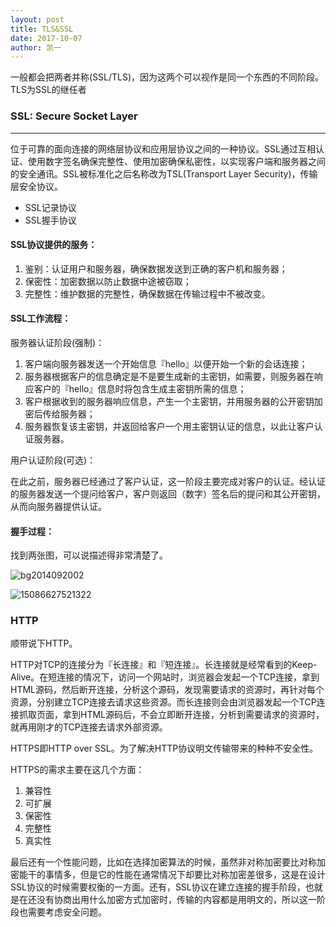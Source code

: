 ```yaml
---
layout: post
title: TLS&SSL
date: 2017-10-07
author: 凯一
---
```


一般都会把两者并称(SSL/TLS)，因为这两个可以视作是同一个东西的不同阶段。TLS为SSL的继任者

### SSL: Secure Socket Layer
----
位于可靠的面向连接的网络层协议和应用层协议之间的一种协议。SSL通过互相认证、使用数字签名确保完整性、使用加密确保私密性，以实现客户端和服务器之间的安全通讯。SSL被标准化之后名称改为TSL(Transport Layer Security)，传输层安全协议。

- SSL记录协议
- SSL握手协议

#### SSL协议提供的服务：

1. 鉴别：认证用户和服务器，确保数据发送到正确的客户机和服务器；
2. 保密性：加密数据以防止数据中途被窃取；
3. 完整性：维护数据的完整性，确保数据在传输过程中不被改变。

#### SSL工作流程：

服务器认证阶段(强制)：

1. 客户端向服务器发送一个开始信息『hello』以便开始一个新的会话连接；
2. 服务器根据客户的信息确定是不是要生成新的主密钥，如需要，则服务器在响应客户的『hello』信息时将包含生成主密钥所需的信息；
3. 客户根据收到的服务器响应信息，产生一个主密钥，并用服务器的公开密钥加密后传给服务器；
4. 服务器恢复该主密钥，并返回给客户一个用主密钥认证的信息，以此让客户认证服务器。

用户认证阶段(可选)：

在此之前，服务器已经通过了客户认证，这一阶段主要完成对客户的认证。经认证的服务器发送一个提问给客户，客户则返回（数字）签名后的提问和其公开密钥，从而向服务器提供认证。

#### 握手过程：

找到两张图，可以说描述得非常清楚了。

![bg2014092002](https://user-images.githubusercontent.com/3932207/31860631-79bcaeda-b74f-11e7-83a8-6d587f554a8e.png)

![15086627521322](https://user-images.githubusercontent.com/3932207/31860640-a9a0f8a4-b74f-11e7-9abf-8da77a78fa80.png)



### HTTP
顺带说下HTTP。

HTTP对TCP的连接分为『长连接』和『短连接』。长连接就是经常看到的Keep-Alive。在短连接的情况下，访问一个网站时，浏览器会发起一个TCP连接，拿到HTML源码，然后断开连接，分析这个源码，发现需要请求的资源时，再针对每个资源，分别建立TCP连接去请求这些资源。而长连接则会由浏览器发起一个TCP连接抓取页面，拿到HTML源码后，不会立即断开连接，分析到需要请求的资源时，就再用刚才的TCP连接去请求外部资源。

HTTPS即HTTP over SSL。为了解决HTTP协议明文传输带来的种种不安全性。

HTTPS的需求主要在这几个方面：

1. 兼容性
2. 可扩展
3. 保密性
4. 完整性
5. 真实性

最后还有一个性能问题，比如在选择加密算法的时候，虽然非对称加密要比对称加密能干的事情多，但是它的性能在通常情况下却要比对称加密差很多，这是在设计SSL协议的时候需要权衡的一方面。还有，SSL协议在建立连接的握手阶段，也就是在还没有协商出用什么加密方式加密时，传输的内容都是用明文的，所以这一阶段也需要考虑安全问题。


